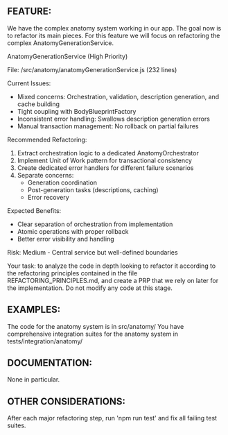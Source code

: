 ## FEATURE:

We have the complex anatomy system working in our app. The goal now is to refactor its main pieces. For this feature we will focus on refactoring the complex AnatomyGenerationService.

AnatomyGenerationService (High Priority)

File: /src/anatomy/anatomyGenerationService.js (232 lines)

Current Issues:

- Mixed concerns: Orchestration, validation, description generation, and cache building
- Tight coupling with BodyBlueprintFactory
- Inconsistent error handling: Swallows description generation errors
- Manual transaction management: No rollback on partial failures

Recommended Refactoring:

1. Extract orchestration logic to a dedicated AnatomyOrchestrator
2. Implement Unit of Work pattern for transactional consistency
3. Create dedicated error handlers for different failure scenarios
4. Separate concerns:
   - Generation coordination
   - Post-generation tasks (descriptions, caching)
   - Error recovery

Expected Benefits:

- Clear separation of orchestration from implementation
- Atomic operations with proper rollback
- Better error visibility and handling

Risk: Medium - Central service but well-defined boundaries

Your task: to analyze the code in depth looking to refactor it according to the refactoring principles contained in the file REFACTORING_PRINCIPLES.md, and create a PRP that we rely on later for the implementation. Do not modify any code at this stage.

## EXAMPLES:

The code for the anatomy system is in src/anatomy/
You have comprehensive integration suites for the anatomy system in tests/integration/anatomy/

## DOCUMENTATION:

None in particular.

## OTHER CONSIDERATIONS:

After each major refactoring step, run 'npm run test' and fix all failing test suites.